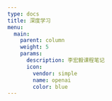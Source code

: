 ```yaml
---
type: docs
title: 深度学习
menu:
  main:
    parent: column
    weight: 5
    params:
      description: 李宏毅课程笔记
      icon:
        vendor: simple
        name: openai
        color: blue
---
```

